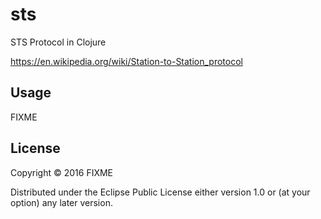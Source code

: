 # sts

 STS Protocol in Clojure
 
 https://en.wikipedia.org/wiki/Station-to-Station_protocol

## Usage

FIXME

## License

Copyright © 2016 FIXME

Distributed under the Eclipse Public License either version 1.0 or (at
your option) any later version.
